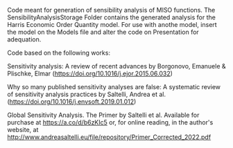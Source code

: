 Code meant for generation of sensibility analysis of MISO functions.
The SensibilityAnalysisStorage Folder contains the generated analysis for the Harris Economic Order Quantity model.
For use with anothe model, insert the model on the Models file and alter the code on Presentation for adequation.

Code based on the following works:

Sensitivity analysis: A review of recent advances by Borgonovo, Emanuele & Plischke, Elmar (https://doi.org/10.1016/j.ejor.2015.06.032)

Why so many published sensitivity analyses are false: A systematic review of sensitivity analysis practices by Saltelli, Andrea et al. (https://doi.org/10.1016/j.envsoft.2019.01.012)

Global Sensitivity Analysis. The Primer by Saltelli et al. Available for purchase at https://a.co/d/b6zKIc5 or, for online reading, in the author's website, at http://www.andreasaltelli.eu/file/repository/Primer_Corrected_2022.pdf
